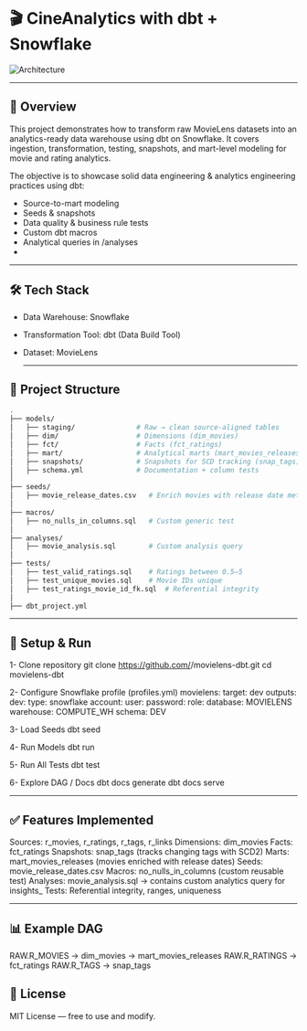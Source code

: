 # 🎬 CineAnalytics with dbt + Snowflake

![Architecture](movielens_dbt_architecture.png)

----------

## 📌 Overview

This project demonstrates how to transform raw MovieLens datasets into an analytics-ready data warehouse using dbt on Snowflake. It covers ingestion, transformation, testing, snapshots, and mart-level modeling for movie and rating analytics.

The objective is to showcase solid data engineering & analytics engineering practices using dbt:
- Source-to-mart modeling
- Seeds & snapshots
- Data quality & business rule tests
- Custom dbt macros
- Analytical queries in /analyses
- 
----------------------------------

## 🛠 Tech Stack
- Data Warehouse: Snowflake
- Transformation Tool: dbt (Data Build Tool)
- Dataset: MovieLens

  ------------
## 📂 Project Structure
```bash
.
├── models/
│   ├── staging/               # Raw → clean source-aligned tables
│   ├── dim/                   # Dimensions (dim_movies)
│   ├── fct/                   # Facts (fct_ratings)
│   ├── mart/                  # Analytical marts (mart_movies_releases)
│   ├── snapshots/             # Snapshots for SCD tracking (snap_tags)
│   ├── schema.yml             # Documentation + column tests
│
├── seeds/
│   ├── movie_release_dates.csv   # Enrich movies with release date metadata
│
├── macros/
│   ├── no_nulls_in_columns.sql   # Custom generic test
│
├── analyses/
│   ├── movie_analysis.sql        # Custom analysis query
│
├── tests/
│   ├── test_valid_ratings.sql    # Ratings between 0.5–5
│   ├── test_unique_movies.sql    # Movie IDs unique
│   ├── test_ratings_movie_id_fk.sql  # Referential integrity
│
├── dbt_project.yml

```
-------

## 🚀 Setup & Run
1- Clone repository
   git clone https://github.com/<your-username>/movielens-dbt.git
   cd movielens-dbt
   

2- Configure Snowflake profile (profiles.yml)
  movielens:
  target: dev
  outputs:
    dev:
      type: snowflake
      account: <account>
      user: <username>
      password: <password>
      role: <role>
      database: MOVIELENS
      warehouse: COMPUTE_WH
      schema: DEV

3- Load Seeds
   dbt seed
   

4- Run Models
   dbt run
   

5- Run All Tests
   dbt test
   

6- Explore DAG / Docs
   dbt docs generate
   dbt docs serve

   ----------------

## ✅ Features Implemented
Sources: r_movies, r_ratings, r_tags, r_links
Dimensions: dim_movies
Facts: fct_ratings
Snapshots: snap_tags (tracks changing tags with SCD2)
Marts: mart_movies_releases (movies enriched with release dates)
Seeds: movie_release_dates.csv
Macros: no_nulls_in_columns (custom reusable test)
Analyses: movie_analysis.sql → contains custom analytics query for insights_
Tests: Referential integrity, ranges, uniqueness

----------------
## 📊 Example DAG

RAW.R_MOVIES → dim_movies → mart_movies_releases
RAW.R_RATINGS → fct_ratings
RAW.R_TAGS → snap_tags

## 📜 License
MIT License — free to use and modify.













